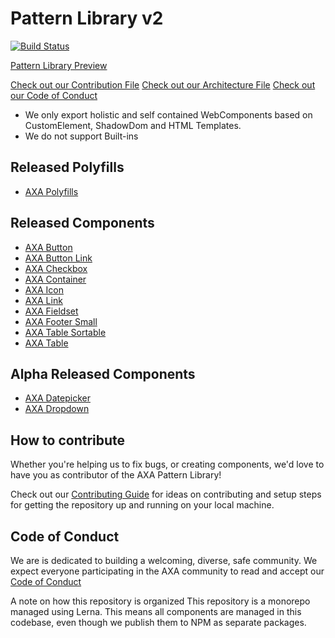 # Pattern Library v2

[![Build Status](https://travis-ci.org/axa-ch/patterns-library.svg?branch=develop)](https://travis-ci.org/axa-ch/patterns-library)

[Pattern Library Preview](https://patterns.axa.ch)

[Check out our Contribution File](https://github.com/axa-ch/patterns-library/blob/develop/CONTRIBUTION.md#rules-and-lintings)
[Check out our Architecture File](https://github.com/axa-ch/patterns-library/blob/develop/ARCHITECTURE.md)
[Check out our Code of Conduct](https://github.com/axa-ch/patterns-library/blob/develop/CODE_OF_CONDUCT.md)

- We only export holistic and self contained WebComponents based on CustomElement, ShadowDom and HTML Templates.
- We do not support Built-ins

## Released Polyfills
- [AXA Polyfills](https://github.com/axa-ch/patterns-library/tree/develop/src/components/05-utils/polyfill)

## Released Components
- [AXA Button](https://github.com/axa-ch/patterns-library/tree/develop/src/components/10-atoms/button)
- [AXA Button Link](https://github.com/axa-ch/patterns-library/tree/develop/src/components/10-atoms/button-link)
- [AXA Checkbox](https://github.com/axa-ch/patterns-library/tree/develop/src/components/10-atoms/checkbox)
- [AXA Container](https://github.com/axa-ch/patterns-library/tree/develop/src/components/30-organisms/container)
- [AXA Icon](https://github.com/axa-ch/patterns-library/tree/develop/src/components/10-atoms/icon)
- [AXA Link](https://github.com/axa-ch/patterns-library/tree/develop/src/components/10-atoms/link)
- [AXA Fieldset](https://github.com/axa-ch/patterns-library/tree/develop/src/components/10-atoms/fieldset)
- [AXA Footer Small](https://github.com/axa-ch/patterns-library/tree/develop/src/components/20-molecules/footer-small)
- [AXA Table Sortable](https://github.com/axa-ch/patterns-library/tree/develop/src/components/30-organisms/table-sortable)
- [AXA Table](https://github.com/axa-ch/patterns-library/tree/develop/src/components/30-organisms/table)

## Alpha Released Components
- [AXA Datepicker](https://github.com/axa-ch/patterns-library/tree/develop/src/components/20-molecules/datepicker)
- [AXA Dropdown](https://github.com/axa-ch/patterns-library/tree/develop/src/components/20-molecules/dropdown)

## How to contribute
Whether you're helping us to fix bugs, or creating components,
we'd love to have you as contributor of the AXA Pattern Library!

Check out our [Contributing Guide](https://github.com/axa-ch/patterns-library/tree/develop/CONTRIBUTION.md) for ideas on contributing and setup steps for getting the repository up and running on your local machine.

## Code of Conduct
We are is dedicated to building a welcoming, diverse, safe community. We expect everyone participating in the AXA community to read and accept our [Code of Conduct](https://github.com/axa-ch/patterns-library/tree/develop/CODE_OF_CONDUCT.md)

A note on how this repository is organized
This repository is a monorepo managed using Lerna. This means all components are managed in this codebase, even though we publish them to NPM as separate packages.
